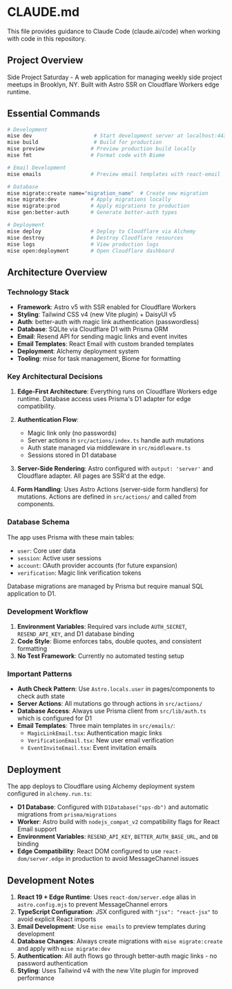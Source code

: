 # CLAUDE.md

This file provides guidance to Claude Code (claude.ai/code) when working with code in this repository.

## Project Overview

Side Project Saturday - A web application for managing weekly side project meetups in Brooklyn, NY. Built with Astro SSR on Cloudflare Workers edge runtime.

## Essential Commands

```bash
# Development
mise dev                    # Start development server at localhost:4433
mise build                  # Build for production
mise preview               # Preview production build locally
mise fmt                   # Format code with Biome

# Email Development
mise emails                # Preview email templates with react-email

# Database
mise migrate:create name="migration_name"  # Create new migration
mise migrate:dev           # Apply migrations locally
mise migrate:prod          # Apply migrations to production
mise gen:better-auth       # Generate better-auth types

# Deployment
mise deploy                # Deploy to Cloudflare via Alchemy
mise destroy               # Destroy Cloudflare resources
mise logs                  # View production logs
mise open:deployment       # Open Cloudflare dashboard
```

## Architecture Overview

### Technology Stack
- **Framework**: Astro v5 with SSR enabled for Cloudflare Workers
- **Styling**: Tailwind CSS v4 (new Vite plugin) + DaisyUI v5
- **Auth**: better-auth with magic link authentication (passwordless)
- **Database**: SQLite via Cloudflare D1 with Prisma ORM
- **Email**: Resend API for sending magic links and event invites
- **Email Templates**: React Email with custom branded templates
- **Deployment**: Alchemy deployment system
- **Tooling**: mise for task management, Biome for formatting

### Key Architectural Decisions

1. **Edge-First Architecture**: Everything runs on Cloudflare Workers edge runtime. Database access uses Prisma's D1 adapter for edge compatibility.

2. **Authentication Flow**: 
   - Magic link only (no passwords)
   - Server actions in `src/actions/index.ts` handle auth mutations
   - Auth state managed via middleware in `src/middleware.ts`
   - Sessions stored in D1 database

3. **Server-Side Rendering**: Astro configured with `output: 'server'` and Cloudflare adapter. All pages are SSR'd at the edge.

4. **Form Handling**: Uses Astro Actions (server-side form handlers) for mutations. Actions are defined in `src/actions/` and called from components.

### Database Schema

The app uses Prisma with these main tables:
- `user`: Core user data
- `session`: Active user sessions
- `account`: OAuth provider accounts (for future expansion)
- `verification`: Magic link verification tokens

Database migrations are managed by Prisma but require manual SQL application to D1.

### Development Workflow

1. **Environment Variables**: Required vars include `AUTH_SECRET`, `RESEND_API_KEY`, and D1 database binding
2. **Code Style**: Biome enforces tabs, double quotes, and consistent formatting
3. **No Test Framework**: Currently no automated testing setup

### Important Patterns

- **Auth Check Pattern**: Use `Astro.locals.user` in pages/components to check auth state
- **Server Actions**: All mutations go through actions in `src/actions/`
- **Database Access**: Always use Prisma client from `src/lib/auth.ts` which is configured for D1
- **Email Templates**: Three main templates in `src/emails/`:
  - `MagicLinkEmail.tsx`: Authentication magic links
  - `VerificationEmail.tsx`: New user email verification  
  - `EventInviteEmail.tsx`: Event invitation emails

## Deployment

The app deploys to Cloudflare using Alchemy deployment system configured in `alchemy.run.ts`:

- **D1 Database**: Configured with `D1Database("sps-db")` and automatic migrations from `prisma/migrations`
- **Worker**: Astro build with `nodejs_compat_v2` compatibility flags for React Email support
- **Environment Variables**: `RESEND_API_KEY`, `BETTER_AUTH_BASE_URL`, and `DB` binding
- **Edge Compatibility**: React DOM configured to use `react-dom/server.edge` in production to avoid MessageChannel issues

## Development Notes

1. **React 19 + Edge Runtime**: Uses `react-dom/server.edge` alias in `astro.config.mjs` to prevent MessageChannel errors
2. **TypeScript Configuration**: JSX configured with `"jsx": "react-jsx"` to avoid explicit React imports
3. **Email Development**: Use `mise emails` to preview templates during development
4. **Database Changes**: Always create migrations with `mise migrate:create` and apply with `mise migrate:dev`
5. **Authentication**: All auth flows go through better-auth magic links - no password authentication
6. **Styling**: Uses Tailwind v4 with the new Vite plugin for improved performance